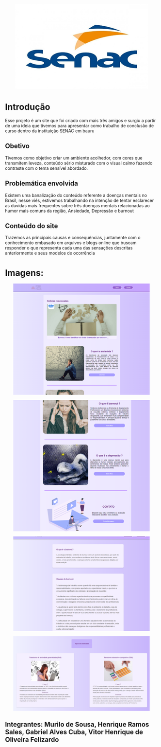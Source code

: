 <div>
  <p align="center">
    <img src="https://github.com/andrecomegno/API-CRUD/blob/main/src/image/logo.jpg" alt="Logo" height="280">
  </p>
</div>

# Introdução
  Esse projeto é um site que foi criado com mais três amigos e surgiu a partir de uma ideia que tivemos para apresentar
  como trabalho de conclusão de curso dentro da instituição SENAC em bauru
  
## Obetivo
  Tivemos como objetivo criar um ambiente acolhedor, com cores que transmitem leveza, conteúdo sério misturado com o
  visual calmo fazendo contraste com o tema sensível abordado. 

## Problemática envolvida
  Existem uma banalização do conteúdo referente a doenças mentais no Brasil, nesse viés, estivemos trabalhando na intenção
  de tentar esclarecer as duvidas mais frequentes sobre três doenças mentais relacionadas ao humor mais comuns da região, 
  Ansiedade, Depressão e burnout 

## Conteúdo do site
  Trazemos as principais causas e consequências, juntamente com o conhecimento embasado em arquivos e blogs online que buscam
  responder o que representa cada uma das sensações descritas anteriormente e seus modelos de ocorrência

# Imagens:
  <p align="center">
    <img src="https://github.com/murilo966/PsicoFocus/blob/main/imagens/ReadMeIMG/Home.png" alt="Logo" width="450">
  </p>
  <p align="center">
    <img src="https://github.com/murilo966/PsicoFocus/blob/main/imagens/ReadMeIMG/Home2.png" alt="Logo" width="450">
  </p>
  <p align="center">
    <img src="https://github.com/murilo966/PsicoFocus/blob/main/imagens/ReadMeIMG/IntroBurn.png" alt="Logo" width="450">
  </p>
  <p align="center">
    <img src="https://github.com/murilo966/PsicoFocus/blob/main/imagens/ReadMeIMG/TiposAns.png" alt="Logo" width="450">
  </p>


## **Integrantes**: Murilo de Sousa, Henrique Ramos Sales, Gabriel Alves Cuba, Vitor Henrique de Oliveira Felizardo
